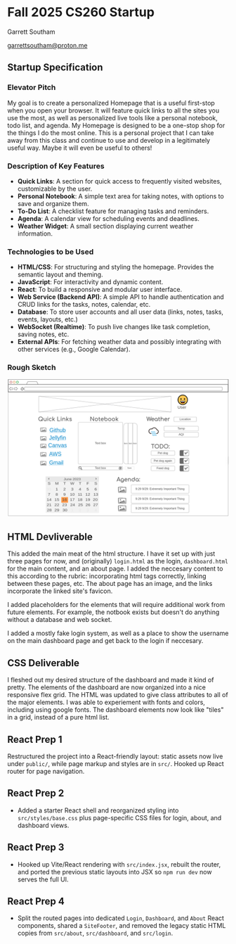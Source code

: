 # Fall 2025 CS260 Startup

Garrett Southam

garrettsoutham@proton.me

## Startup Specification

### Elevator Pitch

My goal is to create a personalized Homepage that is a useful first-stop when you open your browser. It will feature quick links to all the sites you use the most, as well as personalized live tools like a personal notebook, todo list, and agenda. My Homepage is designed to be a one-stop shop for the things I do the most online. This is a personal project that I can take away from this class and continue to use and develop in a legitimately useful way. Maybe it will even be useful to others!

### Description of Key Features

- **Quick Links**: A section for quick access to frequently visited websites, customizable by the user.
- **Personal Notebook**: A simple text area for taking notes, with options to save and organize them.
- **To-Do List**: A checklist feature for managing tasks and reminders.
- **Agenda**: A calendar view for scheduling events and deadlines.
- **Weather Widget**: A small section displaying current weather information.

### Technologies to be Used

- **HTML/CSS**: For structuring and styling the homepage. Provides the semantic layout and theming.
- **JavaScript**: For interactivity and dynamic content.
- **React**: To build a responsive and modular user interface.
- **Web Service (Backend API)**: A simple API to handle authentication and CRUD links for the tasks, notes, calendar, etc.
- **Database**: To store user accounts and all user data (links, notes, tasks, events, layouts, etc.)
- **WebSocket (Realtime)**: To push live changes like task completion, saving notes, etc.
- **External APIs**: For fetching weather data and possibly integrating with other services (e.g., Google Calendar).

### Rough Sketch

![Rough Sketch](./spec_roughdraft.png)

## HTML Devliverable

This added the main meat of the html structure. I have it set up with just three pages for now, and (originally) `login.html` as the login, `dashboard.html` for the main content, and an about page. I added the neccesary content to this according to the rubric: incorporating html tags correctly, linking between these pages, etc. The about page has an image, and the links incorporate the linked site's favicon.

I added placeholders for the elements that will require additional work from future elements. For example, the notbook exists but doesn't do anything without a database and web socket.

I added a mostly fake login system, as well as a place to show the username on the main dashboard page and get back to the login if neccesary.

## CSS Deliverable

I fleshed out my desired structure of the dashboard and made it kind of pretty. The elements of the dashboard are now organized into a nice responsive flex grid. The HTML was updated to give class attributes to all of the major elements. I was able to experiement with fonts and colors, including using google fonts. The dashboard elements now look like "tiles" in a grid, instead of a pure html list.

## React Prep 1

Restructured the project into a React-friendly layout: static assets now live under `public/`, while page markup and styles are in `src/`. Hooked up React router for page navigation.

## React Prep 2

- Added a starter React shell and reorganized styling into `src/styles/base.css` plus page-specific CSS files for login, about, and dashboard views.

## React Prep 3

- Hooked up Vite/React rendering with `src/index.jsx`, rebuilt the router, and ported the previous static layouts into JSX so `npm run dev` now serves the full UI.

## React Prep 4

- Split the routed pages into dedicated `Login`, `Dashboard`, and `About` React components, shared a `SiteFooter`, and removed the legacy static HTML copies from `src/about`, `src/dashboard`, and `src/login`.
